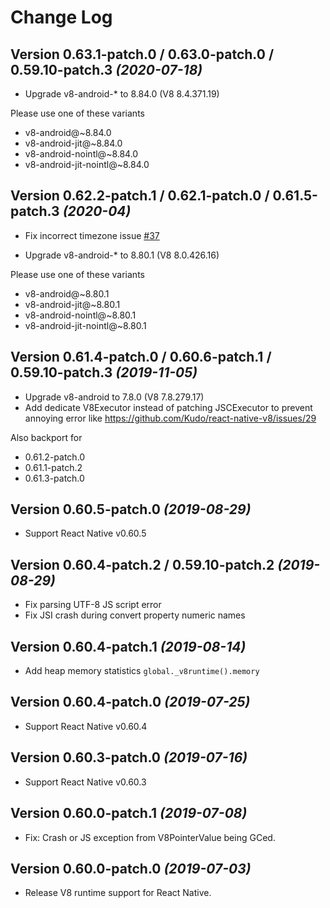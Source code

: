 Change Log
==========

Version 0.63.1-patch.0 / 0.63.0-patch.0 / 0.59.10-patch.3 *(2020-07-18)*
-------------------------------------------------------

 * Upgrade v8-android-* to 8.84.0 (V8 8.4.371.19)
 
 Please use one of these variants
 - v8-android@~8.84.0
 - v8-android-jit@~8.84.0
 - v8-android-nointl@~8.84.0
 - v8-android-jit-nointl@~8.84.0


Version 0.62.2-patch.1 / 0.62.1-patch.0 / 0.61.5-patch.3 *(2020-04)*
-------------------------------------------------------

 * Fix incorrect timezone issue [#37](https://github.com/Kudo/react-native-v8/issues/37)
 
 * Upgrade v8-android-* to 8.80.1 (V8 8.0.426.16)
 
 Please use one of these variants
 - v8-android@~8.80.1
 - v8-android-jit@~8.80.1
 - v8-android-nointl@~8.80.1
 - v8-android-jit-nointl@~8.80.1

Version 0.61.4-patch.0 / 0.60.6-patch.1 / 0.59.10-patch.3 *(2019-11-05)*
-------------------------------------------------------

 * Upgrade v8-android to 7.8.0 (V8 7.8.279.17)
 * Add dedicate V8Executor instead of patching JSCExecutor to prevent annoying error like https://github.com/Kudo/react-native-v8/issues/29
 
 Also backport for
 * 0.61.2-patch.0
 * 0.61.1-patch.2
 * 0.61.3-patch.0
 
Version 0.60.5-patch.0 *(2019-08-29)*
-----------------------------

 * Support React Native v0.60.5
 
Version 0.60.4-patch.2 / 0.59.10-patch.2 *(2019-08-29)*
-------------------------------------------------------

 * Fix parsing UTF-8 JS script error
 * Fix JSI crash during convert property numeric names
 
Version 0.60.4-patch.1 *(2019-08-14)*
-----------------------------

 * Add heap memory statistics `global._v8runtime().memory`
 
Version 0.60.4-patch.0 *(2019-07-25)*
-----------------------------

 * Support React Native v0.60.4

Version 0.60.3-patch.0 *(2019-07-16)*
-----------------------------

 * Support React Native v0.60.3

Version 0.60.0-patch.1 *(2019-07-08)*
-----------------------------

 * Fix: Crash or JS exception from V8PointerValue being GCed.


Version 0.60.0-patch.0 *(2019-07-03)*
-----------------------------

 * Release V8 runtime support for React Native.
